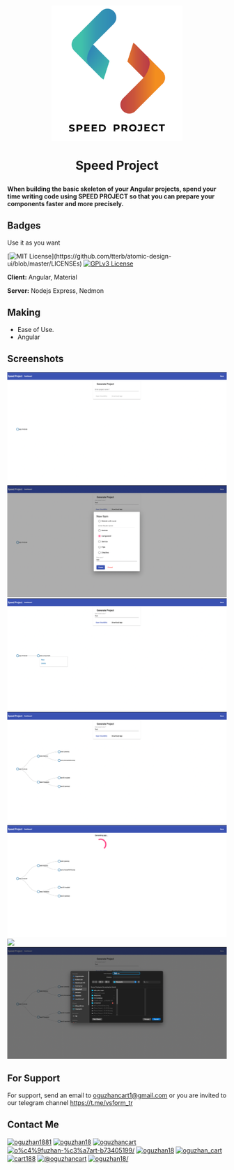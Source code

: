 <p align="center"><img src="./ss/logo.png" align="center" width="300"></p>




# <p align="center">  Speed Project </p>
 <b>When building the basic skeleton of your Angular projects, spend your time writing code using SPEED PROJECT so that you can prepare your components faster and more precisely.</b>
 

## Badges

Use it as you want

[![MIT License](https://img.shields.io/apm/l/atomic-design-ui.svg?)](https://github.com/tterb/atomic-design-ui/blob/master/LICENSEs)
[![GPLv3 License](https://img.shields.io/badge/License-GPL%20v3-yellow.svg)](https://opensource.org/licenses/)

**Client:** Angular, Material

**Server:** Nodejs Express, Nedmon

## Making
- Ease of Use.
- Angular 
 
## Screenshots
<img src="./ss/1.png"> 
<img src="./ss/2.png"> 
<img src="./ss/3.png"> 
<img src="./ss/4.png"> 
<img src="./ss/5.png"> 
<img src="./ss/6.png"> 
<img src="./ss/7.png"> 




## For Support
For support, send an email to oguzhancart1@gmail.com or you are invited to our telegram channel https://t.me/vsform_tr  
 
## Contact Me
<p align="left">
<a href="https://codepen.io/oguzhan1881" target="blank"><img align="center" src="https://raw.githubusercontent.com/rahuldkjain/github-profile-readme-generator/master/src/images/icons/Social/codepen.svg" alt="oguzhan1881" height="30" width="40" /></a>
<a href="https://dev.to/oguzhan18" target="blank"><img align="center" src="https://raw.githubusercontent.com/rahuldkjain/github-profile-readme-generator/master/src/images/icons/Social/devto.svg" alt="oguzhan18" height="30" width="40" /></a>
<a href="https://twitter.com/oguzhancart" target="blank"><img align="center" src="https://raw.githubusercontent.com/rahuldkjain/github-profile-readme-generator/master/src/images/icons/Social/twitter.svg" alt="oguzhancart" height="30" width="40" /></a>
<a href="https://linkedin.com/in/o%c4%9fuzhan-%c3%a7art-b73405199/" target="blank"><img align="center" src="https://raw.githubusercontent.com/rahuldkjain/github-profile-readme-generator/master/src/images/icons/Social/linked-in-alt.svg" alt="o%c4%9fuzhan-%c3%a7art-b73405199/" height="30" width="40" /></a>
<a href="https://codesandbox.com/oguzhan18" target="blank"><img align="center" src="https://raw.githubusercontent.com/rahuldkjain/github-profile-readme-generator/master/src/images/icons/Social/codesandbox.svg" alt="oguzhan18" height="30" width="40" /></a>
<a href="https://instagram.com/oguzhan_cart" target="blank"><img align="center" src="https://raw.githubusercontent.com/rahuldkjain/github-profile-readme-generator/master/src/images/icons/Social/instagram.svg" alt="oguzhan_cart" height="30" width="40" /></a>
<a href="https://dribbble.com/cart188" target="blank"><img align="center" src="https://raw.githubusercontent.com/rahuldkjain/github-profile-readme-generator/master/src/images/icons/Social/dribbble.svg" alt="cart188" height="30" width="40" /></a>
<a href="https://hashnode.com/@oguzhancart" target="blank"><img align="center" src="https://raw.githubusercontent.com/rahuldkjain/github-profile-readme-generator/master/src/images/icons/Social/hashnode.svg" alt="@oguzhancart" height="30" width="40" /></a>
<a href="https://www.leetcode.com/oguzhan18/" target="blank"><img align="center" src="https://raw.githubusercontent.com/rahuldkjain/github-profile-readme-generator/master/src/images/icons/Social/leet-code.svg" alt="oguzhan18/" height="30" width="40" /></a>
</p>
